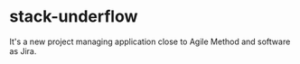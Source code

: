 # stack-underflow

It's a new project managing application close to Agile Method and software as Jira.
